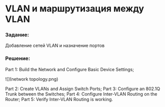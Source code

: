 # VLAN и маршрутизация между VLAN

###  Задание:
Добавление сетей VLAN и назначение портов

###  Решение:
Part 1: Build the Network and Configure Basic Device Settings;

![](network topology.png)

Part 2: Create VLANs and Assign Switch Ports;
Part 3: Configure an 802.1Q Trunk between the Switches;
Part 4: Configure Inter-VLAN Routing on the Router;
Part 5: Verify Inter-VLAN Routing is working.
